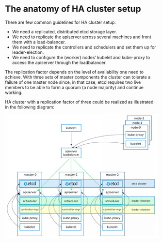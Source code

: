 # The anatomy of HA cluster setup

There are few common guidelines for HA cluster setup:

- We need a replicated, distributed etcd storage layer.
- We need to replicate the apiserver across several machines and front them with a load-balancer.
- We need to replicate the controllers and schedulers and set them up for leader-election.
- We need to configure the (worker) nodes’ kubelet and kube-proxy to access the apiserver through the loadbalancer.

The replication factor depends on the level of availability one need to achieve. With three sets of master components the cluster can tolerate a failure of one master node since, in that case, etcd requires two live members to be able to form a quorum (a node majority) and continue working.

HA cluster with a replication factor of three could be realized as illustrated in the following diagram:

![alt text](https://github.com/Shwetanshu/Kubernetes-example/blob/master/img/HA_Cluster.png)
